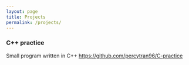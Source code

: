 ```yaml
---
layout: page
title: Projects
permalink: /projects/
---
```


### C++ practice
Small program written in C++
https://github.com/percytran96/C-practice
